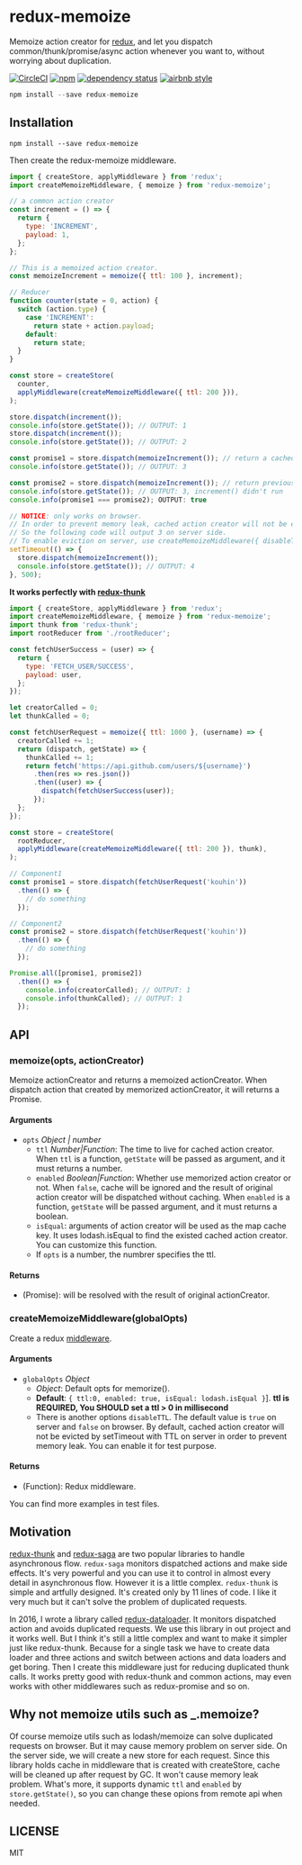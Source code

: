 redux-memoize
=============

Memoize action creator for [redux](http://redux.js.org), and let you dispatch common/thunk/promise/async action whenever you want to, without worrying about duplication.

[![CircleCI](https://img.shields.io/circleci/project/github/kouhin/redux-memoize.svg)](https://circleci.com/gh/kouhin/redux-memoize/tree/develop)
[![npm](https://img.shields.io/npm/v/redux-memoize.svg)](https://www.npmjs.com/package/redux-memoize)
[![dependency status](https://david-dm.org/kouhin/redux-memoize.svg?style=flat-square)](https://david-dm.org/kouhin/redux-memoize)
[![airbnb style](https://img.shields.io/badge/code_style-airbnb-blue.svg)](https://github.com/airbnb/javascript)

```js
npm install --save redux-memoize
```

## Installation

```
npm install --save redux-memoize
```

Then create the redux-memoize middleware.

```js
import { createStore, applyMiddleware } from 'redux';
import createMemoizeMiddleware, { memoize } from 'redux-memoize';

// a common action creator
const increment = () => {
  return {
    type: 'INCREMENT',
    payload: 1,
  };
};

// This is a memoized action creator.
const memoizeIncrement = memoize({ ttl: 100 }, increment);

// Reducer
function counter(state = 0, action) {
  switch (action.type) {
    case 'INCREMENT':
      return state + action.payload;
    default:
      return state;
  }
}

const store = createStore(
  counter,
  applyMiddleware(createMemoizeMiddleware({ ttl: 200 })),
);

store.dispatch(increment());
console.info(store.getState()); // OUTPUT: 1
store.dispatch(increment());
console.info(store.getState()); // OUTPUT: 2

const promise1 = store.dispatch(memoizeIncrement()); // return a cached Promise
console.info(store.getState()); // OUTPUT: 3

const promise2 = store.dispatch(memoizeIncrement()); // return previous cached Promise
console.info(store.getState()); // OUTPUT: 3, increment() didn't run
console.info(promise1 === promise2); OUTPUT: true

// NOTICE: only works on browser.
// In order to prevent memory leak, cached action creator will not be evicted on server side by default.
// So the following code will output 3 on server side.
// To enable eviction on server, use createMemoizeMiddleware({ disableTTL: false })
setTimeout(() => {
  store.dispatch(memoizeIncrement());
  console.info(store.getState()); // OUTPUT: 4
}, 500);
```

**It works perfectly with [redux-thunk](https://github.com/gaearon/redux-thunk)**

```js
import { createStore, applyMiddleware } from 'redux';
import createMemoizeMiddleware, { memoize } from 'redux-memoize';
import thunk from 'redux-thunk';
import rootReducer from './rootReducer';

const fetchUserSuccess = (user) => {
  return {
    type: 'FETCH_USER/SUCCESS',
    payload: user,
  };
});

let creatorCalled = 0;
let thunkCalled = 0;

const fetchUserRequest = memoize({ ttl: 1000 }, (username) => {
  creatorCalled += 1;
  return (dispatch, getState) => {
    thunkCalled += 1;
    return fetch('https://api.github.com/users/${username}')
      .then(res => res.json())
      .then((user) => {
        dispatch(fetchUserSuccess(user));
      });
  };
});

const store = createStore(
  rootReducer,
  applyMiddleware(createMemoizeMiddleware({ ttl: 200 }), thunk),
);

// Component1
const promise1 = store.dispatch(fetchUserRequest('kouhin'))
  .then(() => {
    // do something
  });

// Component2
const promise2 = store.dispatch(fetchUserRequest('kouhin'))
  .then(() => {
    // do something
  });

Promise.all([promise1, promise2])
  .then(() => {
    console.info(creatorCalled); // OUTPUT: 1
    console.info(thunkCalled); // OUTPUT: 1
  });

```

## API

### memoize(opts, actionCreator)

Memoize actionCreator and returns a memoized actionCreator. When dispatch action that created by memorized actionCreator, it will returns a Promise.

#### Arguments

- `opts` _Object | number <optional>_
  - `ttl` _Number|Function_: The time to live for cached action creator. When `ttl` is a function, `getState` will be passed as argument, and it must returns a number.
  - `enabled` _Boolean|Function_: Whether use memorized action creator or not. When `false`, cache will be ignored and the result of original action creator will be dispatched without caching. When `enabled` is a function, `getState` will be passed argument, and it must returns a boolean.
  - `isEqual`: arguments of action creator will be used as the map cache key. It uses lodash.isEqual to find the existed cached action creator. You can customize this function.
  - If `opts` is a number, the numbrer specifies the ttl.

#### Returns

- (Promise): will be resolved with the result of original actionCreator.

### createMemoizeMiddleware(globalOpts)

Create a redux [middleware](http://redux.js.org/docs/advanced/Middleware.html).

#### Arguments

- `globalOpts` _Object <optional>_
  - _Object_: Default opts for memorize().
  - **Default**: `{ ttl:0, enabled: true, isEqual: lodash.isEqual }`]. **ttl is REQUIRED, You SHOULD set a ttl > 0 in millisecond**
  - There is another options `disableTTL`. The default value is `true` on server and `false` on browser. By default, cached action creator will not be evicted by setTimeout with TTL on server in order to prevent memory leak. You can enable it for test purpose.

#### Returns

- (Function): Redux middleware.

You can find more examples in test files.

## Motivation

[redux-thunk](https://github.com/gaearon/redux-thunk) and [redux-saga](https://github.com/redux-saga/redux-saga) are two popular libraries to handle asynchronous flow. `redux-saga` monitors dispatched actions and make side effects. It's very powerful and you can use it to control in almost every detail in asynchronous flow. However it is a little complex. `redux-thunk` is simple and artfully designed. It's created only by 11 lines of code. I like it very much but it can't solve the problem of duplicated requests.

In 2016, I wrote a library called [redux-dataloader](https://github.com/kouhin/redux-dataloader). It monitors dispatched action and avoids duplicated requests. We use this library in out project and it works well. But I think it's still a little complex and want to make it simpler just like redux-thunk. Because for a single task we have to create data loader and three actions and switch between actions and data loaders and get boring. Then I create this middleware just for reducing duplicated thunk calls. It works pretty good with redux-thunk and common actions, may even works with other middlewares such as redux-promise and so on.

## Why not memoize utils such as _.memoize?

Of course memoize utils such as lodash/memoize can solve duplicated requests on browser. But it may cause memory problem on server side. On the server side, we will create a new store for each request. Since this library holds cache in middleware that is created with createStore, cache will be cleaned up after request by GC. It won't cause memory leak problem. What's more, it supports dynamic `ttl` and `enabled` by `store.getState()`, so you can change these opions from remote api when needed.

## LICENSE

MIT
